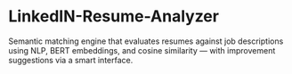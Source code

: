 # LinkedIN-Resume-Analyzer
Semantic matching engine that evaluates resumes against job descriptions using NLP, BERT embeddings, and cosine similarity — with improvement suggestions via a smart interface.

